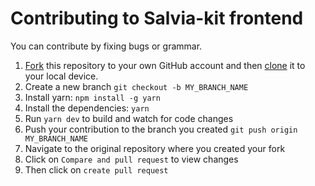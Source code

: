 # Contributing to Salvia-kit frontend

You can contribute by fixing bugs or grammar.

1. [Fork](https://help.github.com/articles/fork-a-repo/) this repository to your own GitHub account and then [clone](https://help.github.com/articles/cloning-a-repository/) it to your local device.
2. Create a new branch `git checkout -b MY_BRANCH_NAME`
3. Install yarn: `npm install -g yarn`
4. Install the dependencies: `yarn`
5. Run `yarn dev` to build and watch for code changes
6. Push your contribution to the branch you created `git push origin MY_BRANCH_NAME`
7. Navigate to the original repository where you created your fork
8. Click on `Compare and pull request` to view changes
9. Then click on `create pull request`
